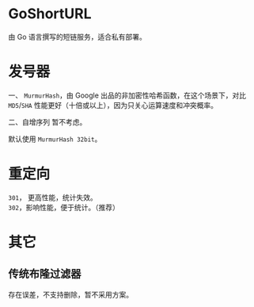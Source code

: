 # GoShortURL
由 Go 语言撰写的短链服务，适合私有部署。

# 发号器
一、 `MurmurHash`，由 Google 出品的非加密性哈希函数，在这个场景下，对比 `MD5`/`SHA` 性能更好（十倍或以上），因为只关心运算速度和冲突概率。  

二、自增序列
暂不考虑。

默认使用 `MurmurHash 32bit`。

# 重定向
`301`， 更高性能，统计失效。  
`302`，影响性能，便于统计。（推荐）

# 其它
## 传统布隆过滤器
存在误差，不支持删除，暂不采用方案。

